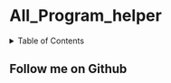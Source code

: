 # All_Program_helper

<!-- TABLE OF CONTENTS -->
<details>
  <summary>Table of Contents</summary>
  <ol>
    <li>
      <a href="#getting-started">Algorithms/Projects in</a>
      <ul>
        <li><a href="https://github.com/sonumahajan/All_Program_helper/tree/main/C">C</a></li>
        <li><a href="https://github.com/sonumahajan/All_Program_helper/tree/main/C%2B%2B">C++</a></li>
        <li><a href="https://github.com/sonumahajan/All_Program_helper/tree/main/Python">Python</a></li>
        <li><a href="https://github.com/sonumahajan/All_Program_helper/tree/main/Java">Java</a></li>
        <li><a href="https://github.com/sonumahajan/All_Program_helper/tree/main/Javascript">Javascript</a></li>  
      </ul>
    </li>
    <li><a href="https://github.com/sonumahajan/All_Program_helper/tree/main/Frontend%20application">Frontend Application</a></li>
    <li><a href="https://github.com/sonumahajan/All_Program_helper/tree/main/MATLAB">MATLAB</a></li>
    <li><a href="https://github.com/sonumahajan/All_Program_helper/tree/main/Mobile%20Development">Mobile Development</a></li>
  </ol>
</details>

## Follow me on Github
